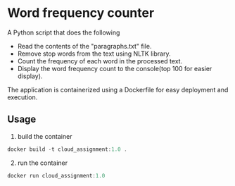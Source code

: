 
# Word frequency counter

A Python script that does the following 

- Read the contents of the "paragraphs.txt" file.
- Remove stop words from the text using NLTK library.
- Count the frequency of each word in the processed text.
- Display the word frequency count to the console(top 100 for easier display).


The application is containerized using a Dockerfile for easy deployment and execution.





## Usage

1. build the container 
```javascript
docker build -t cloud_assignment:1.0 .
```
2. run the container
```javascript
docker run cloud_assignment:1.0
```

